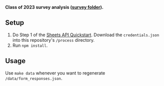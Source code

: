 **Class of 2023 survey analysis ([survey folder](https://drive.google.com/drive/u/1/folders/1avwqFzJQ-HHKaIu5pUTmomHKHmy48xD0)).**

## Setup

1. Do Step 1 of the [Sheets API Quickstart](https://developers.google.com/sheets/api/quickstart/nodejs). Download the `credentials.json` into this repository's `/process` directory.
2. Run `npm install`.

## Usage

Use `make data` whenever you want to regenerate `/data/form_responses.json`.
